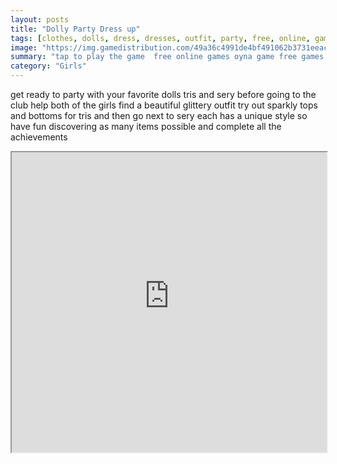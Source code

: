 ```yaml
---
layout: posts
title: "Dolly Party Dress up"
tags: [clothes, dolls, dress, dresses, outfit, party, free, online, games, oyna, game, free, games, play, play, games]
image: "https://img.gamedistribution.com/49a36c4991de4bf491062b3731eeacda.jpg"
summary: "tap to play the game  free online games oyna game free games play play games"
category: "Girls"
---
```


get ready to party with your favorite dolls tris and sery before going to the club help both of the girls find a beautiful glittery outfit try out sparkly tops and bottoms for tris and then go next to sery each has a unique style so have fun discovering as many items possible and complete all the achievements

<iframe width="100%" height="480px;" src="https://html5.gamedistribution.com/49a36c4991de4bf491062b3731eeacda/"></iframe>